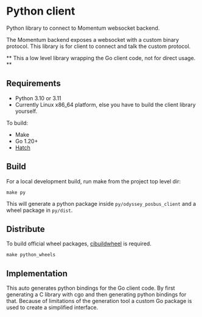# Python client

Python library to connect to Momentum websocket backend.

The Momentum backend exposes a websocket with a custom binary protocol. This library is for client to connect and talk the custom protocol.

** This a low level library wrapping the Go client code, not for direct usage. **


## Requirements

- Python 3.10 or 3.11
- Currently Linux x86_64 platform, else you have to build the client library yourself.

To build:
- Make
- Go 1.20+
- [Hatch](https://hatch.pypa.io/latest/)



## Build

For a local development build, run make from the project top level dir:

`make py`

This will generate a python package inside `py/odyssey_posbus_client` and a wheel package in `py/dist`.


## Distribute

To build official wheel packages, [cibuildwheel](https://cibuildwheel.readthedocs.io/) is required.

`make python_wheels`


## Implementation

This auto generates python bindings for the Go client code. By first generating a C library with cgo and then generating python bindings for that.
Because of limitations of the generation tool a custom Go package is used to create a simplified interface.
